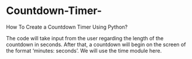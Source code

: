 # Countdown-Timer-
How To Create a Countdown Timer Using Python?

The code will take input from the user regarding the length of the countdown in seconds. After that, a countdown will begin on the screen of the format ‘minutes: seconds’. We will use the time module here.
